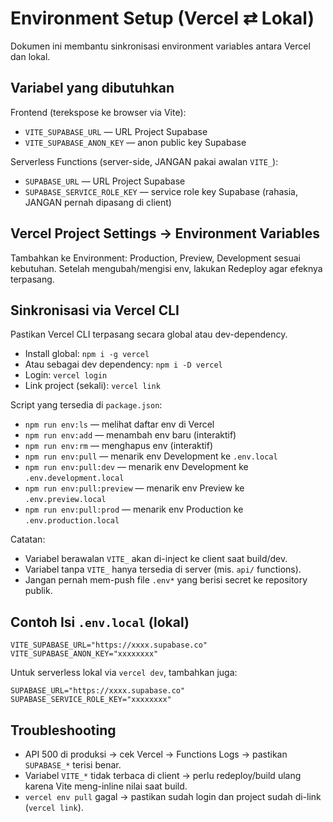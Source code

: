 # Environment Setup (Vercel ⇄ Lokal)

Dokumen ini membantu sinkronisasi environment variables antara Vercel dan lokal.

## Variabel yang dibutuhkan

Frontend (terekspose ke browser via Vite):
- `VITE_SUPABASE_URL` — URL Project Supabase
- `VITE_SUPABASE_ANON_KEY` — anon public key Supabase

Serverless Functions (server-side, JANGAN pakai awalan `VITE_`):
- `SUPABASE_URL` — URL Project Supabase
- `SUPABASE_SERVICE_ROLE_KEY` — service role key Supabase (rahasia, JANGAN pernah dipasang di client)

## Vercel Project Settings → Environment Variables
Tambahkan ke Environment: Production, Preview, Development sesuai kebutuhan.
Setelah mengubah/mengisi env, lakukan Redeploy agar efeknya terpasang.

## Sinkronisasi via Vercel CLI

Pastikan Vercel CLI terpasang secara global atau dev-dependency.
- Install global: `npm i -g vercel`
- Atau sebagai dev dependency: `npm i -D vercel`
- Login: `vercel login`
- Link project (sekali): `vercel link`

Script yang tersedia di `package.json`:
- `npm run env:ls` — melihat daftar env di Vercel
- `npm run env:add` — menambah env baru (interaktif)
- `npm run env:rm` — menghapus env (interaktif)
- `npm run env:pull` — menarik env Development ke `.env.local`
- `npm run env:pull:dev` — menarik env Development ke `.env.development.local`
- `npm run env:pull:preview` — menarik env Preview ke `.env.preview.local`
- `npm run env:pull:prod` — menarik env Production ke `.env.production.local`

Catatan:
- Variabel berawalan `VITE_` akan di-inject ke client saat build/dev.
- Variabel tanpa `VITE_` hanya tersedia di server (mis. `api/` functions).
- Jangan pernah mem-push file `.env*` yang berisi secret ke repository publik.

## Contoh Isi `.env.local` (lokal)
```
VITE_SUPABASE_URL="https://xxxx.supabase.co"
VITE_SUPABASE_ANON_KEY="xxxxxxxx"
```

Untuk serverless lokal via `vercel dev`, tambahkan juga:
```
SUPABASE_URL="https://xxxx.supabase.co"
SUPABASE_SERVICE_ROLE_KEY="xxxxxxxx"
```

## Troubleshooting
- API 500 di produksi → cek Vercel → Functions Logs → pastikan `SUPABASE_*` terisi benar.
- Variabel `VITE_*` tidak terbaca di client → perlu redeploy/build ulang karena Vite meng-inline nilai saat build.
- `vercel env pull` gagal → pastikan sudah login dan project sudah di-link (`vercel link`).

